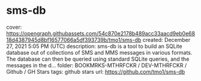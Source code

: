 # sms-db

cover: https://opengraph.githubassets.com/54c870e2178b489acc33aacd9eb0e6818d4387945d8bf16577066a5df393739b/tmo1/sms-db
created: December 27, 2021 5:05 PM (UTC)
description: sms-db is a tool to build an SQLite database out of collections of SMS and MMS messages in various formats. The database can then be queried using standard SQLite queries, and the messages in the d...
folder: BOOKMRKS-MTHRFCKR / DEV-MTHRFCKR / Github / GH Stars
tags: github stars
url: https://github.com/tmo1/sms-db